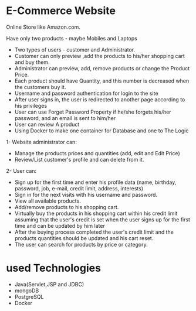 # E-Commerce Website
Online Store like Amazon.com. 

Have only two products - maybe Mobiles and Laptops
- Two types of users - customer and Administrator.
- Customer can only preview ,add the products to his/her shopping cart and buy them.
- Administrator can preview, add, remove products or change the Product Price.
- Each product should have Quantity, and this number is decreased when the customers buy it.
- Username and password authentication for login to the site
- After user signs in, the user is redirected to another page according to his privileges
- User can use Forget Password Property if he/she forgets his/her password, and an email is sent to him/her 
- User can review A product
- Using Docker to make one container for Database and one to The Logic

1- Website administrator can:
- Manage the products prices and quantities (add, edit and Edit Price)
- Review/List customer's profile and can delete from it.

2- User can:
- Sign up for the first time and enter his profile data (name, birthday, password, job, e-mail, credit limit, address, interests)
- Sign in for the next visits with his username and password.
- View all available products.
- Add/remove products to his shopping cart.
- Virtually buy the products in his shopping cart within his credit limit
assuming that the user's credit is set when the user signs up for the
first time and can be updated by him later
- After the buying process completed the user's credit limit and the
products quantities should be updated and his cart reset.
- The user can search for products by price or category.

# used Technologies 
 - Java(Servlet,JSP and JDBC)
 - mongoDB
 - PostgreSQL
 - Docker
